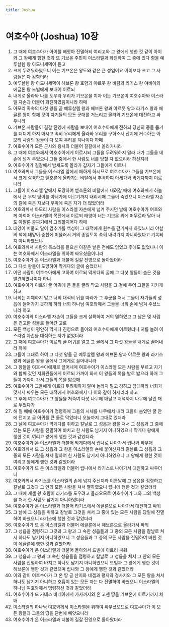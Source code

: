 ```yaml
---
title: Joshua
---
```


# 여호수아 (Joshua) 10장
1. 그 때에 여호수아가 아이를 빼앗아 진멸하되 여리고와 그 왕에게 행한 것 같이 아이와 그 왕에게 행한 것과 또 기브온 주민이 이스라엘과 화친하여 그 중에 있다 함을 예루살렘 왕 아도니세덱이 듣고
1. 크게 두려워하였으니 이는 기브온은 왕도와 같은 큰 성임이요 아이보다 크고 그 사람들은 다 강함이라
1. 예루살렘 왕 아도니세덱이 헤브론 왕 호함과 야르뭇 왕 비람과 라기스 왕 야비아와 에글론 왕 드빌에게 보내어 이르되
1. 내게로 올라와 나를 도우라 우리가 기브온을 치자 이는 기브온이 여호수아와 이스라엘 자손과 더불어 화친하였음이니라 하매
1. 아모리 족속의 다섯 왕들 곧 예루살렘 왕과 헤브론 왕과 야르뭇 왕과 라기스 왕과 에글론 왕이 함께 모여 자기들의 모든 군대를 거느리고 올라와 기브온에 대진하고 싸우니라
1. 기브온 사람들이 길갈 진영에 사람을 보내어 여호수아에게 전하되 당신의 종들 돕기를 더디게 하지 마시고 속히 우리에게 올라와 우리를 구하소서 산지에 거주하는 아모리 사람의 왕들이 다 모여 우리를 치나이다 하매
1. 여호수아가 모든 군사와 용사와 더불어 길갈에서 올라가니라
1. 그 때에 여호와께서 여호수아에게 이르시되 그들을 두려워하지 말라 내가 그들을 네 손에 넘겨 주었으니 그들 중에서 한 사람도 너를 당할 자 없으리라 하신지라
1. 여호수아가 길갈에서 밤새도록 올라가 갑자기 그들에게 이르니
1. 여호와께서 그들을 이스라엘 앞에서 패하게 하시므로 여호수아가 그들을 기브온에서 크게 살륙하고 벧호론에 올라가는 비탈에서 추격하여 아세가와 막게다까지 이르니라
1. 그들이 이스라엘 앞에서 도망하여 벧호론의 비탈에서 내려갈 때에 여호와께서 하늘에서 큰 우박 덩이를 아세가에 이르기까지 내리시매 그들이 죽었으니 이스라엘 자손의 칼에 죽은 자보다 우박에 죽은 자가 더 많았더라
1. 여호와께서 아모리 사람을 이스라엘 자손에게 넘겨 주시던 날에 여호수아가 여호와께 아뢰어 이스라엘의 목전에서 이르되 태양아 너는 기브온 위에 머무르라 달아 너도 아얄론 골짜기에서 그리할지어다 하매
1. 태양이 머물고 달이 멈추기를 백성이 그 대적에게 원수를 갚기까지 하였느니라 야살의 책에 태양이 중천에 머물러서 거의 종일토록 속히 내려가지 아니하였다고 기록되지 아니하였느냐
1. 여호와께서 사람의 목소리를 들으신 이같은 날은 전에도 없었고 후에도 없었나니 이는 여호와께서 이스라엘을 위하여 싸우셨음이니라
1. 여호수아가 온 이스라엘과 더불어 길갈 진영으로 돌아왔더라
1. 그 다섯 왕들이 도망하여 막게다의 굴에 숨었더니
1. 어떤 사람이 여호수아에게 고하여 이르되 막게다의 굴에 그 다섯 왕들이 숨은 것을 발견하였나이다 하니
1. 여호수아가 이르되 굴 어귀에 큰 돌을 굴려 막고 사람을 그 곁에 두어 그들을 지키게 하고
1. 너희는 지체하지 말고 너희 대적의 뒤를 따라가 그 후군을 쳐서 그들이 자기들의 성읍에 들어가지 못하게 하라 너희 하나님 여호와께서 그들을 너희 손에 넘겨 주셨느니라 하고
1. 여호수아와 이스라엘 자손이 그들을 크게 살륙하여 거의 멸하였고 그 남은 몇 사람은 견고한 성들로 들어간 고로
1. 모든 백성이 평안히 막게다 진영으로 돌아와 여호수아에게 이르렀더니 혀를 놀려 이스라엘 자손을 대적하는 자가 없었더라
1. 그 때에 여호수아가 이르되 굴 어귀를 열고 그 굴에서 그 다섯 왕들을 내게로 끌어내라 하매
1. 그들이 그대로 하여 그 다섯 왕들 곧 예루살렘 왕과 헤브론 왕과 야르뭇 왕과 라기스 왕과 에글론 왕을 굴에서 그에게로 끌어내니라
1. 그 왕들을 여호수아에게로 끌어내매 여호수아가 이스라엘 모든 사람을 부르고 자기와 함께 갔던 지휘관들에게 이르되 가까이 와서 이 왕들의 목을 발로 밟으라 하매 그들이 가까이 가서 그들의 목을 밟으매
1. 여호수아가 그들에게 이르되 두려워하지 말며 놀라지 말고 강하고 담대하라 너희가 맞서서 싸우는 모든 대적에게 여호와께서 다 이와 같이 하시리라 하고
1. 그 후에 여호수아가 그 왕들을 쳐죽여 다섯 나무에 매달고 저녁까지 나무에 달린 채로 두었다가
1. 해 질 때에 여호수아가 명령하매 그들의 시체를 나무에서 내려 그들이 숨었던 굴 안에 던지고 굴 어귀를 큰 돌로 막았더니 오늘까지 그대로 있더라
1. 그 날에 여호수아가 막게다를 취하고 칼날로 그 성읍과 왕을 쳐서 그 성읍과 그 중에 있는 모든 사람을 진멸하여 바치고 한 사람도 남기지 아니하였으니 막게다 왕에게 행한 것이 여리고 왕에게 행한 것과 같았더라
1. 여호수아가 온 이스라엘과 더불어 막게다에서 립나로 나아가서 립나와 싸우매
1. 여호와께서 또 그 성읍과 그 왕을 이스라엘의 손에 붙이신지라 칼날로 그 성읍과 그 중의 모든 사람을 쳐서 멸하여 한 사람도 남기지 아니하였으니 그 왕에게 행한 것이 여리고 왕에게 행한 것과 같았더라
1. 여호수아가 또 온 이스라엘과 더불어 립나에서 라기스로 나아가서 대진하고 싸우더니
1. 여호와께서 라기스를 이스라엘의 손에 넘겨 주신지라 이튿날에 그 성읍을 점령하고 칼날로 그것과 그 안의 모든 사람을 쳐서 멸하였으니 립나에 행한 것과 같았더라
1. 그 때에 게셀 왕 호람이 라기스를 도우려고 올라오므로 여호수아가 그와 그의 백성을 쳐서 한 사람도 남기지 아니하였더라
1. 여호수아가 온 이스라엘과 더불어 라기스에서 에글론으로 나아가서 대진하고 싸워
1. 그 날에 그 성읍을 취하고 칼날로 그것을 쳐서 그 중에 있는 모든 사람을 당일에 진멸하여 바쳤으니 라기스에 행한 것과 같았더라
1. 여호수아가 또 온 이스라엘과 더불어 에글론에서 헤브론으로 올라가서 싸워
1. 그 성읍을 점령하고 그것과 그 왕과 그 속한 성읍들과 그 중의 모든 사람을 칼날로 쳐서 하나도 남기지 아니하였으니 그 성읍들과 그 중의 모든 사람을 진멸하여 바친 것이 에글론에 행한 것과 같았더라
1. 여호수아가 온 이스라엘과 더불어 돌아와서 드빌에 이르러 싸워
1. 그 성읍과 그 왕과 그 속한 성읍들을 점령하고 칼날로 그 성읍을 쳐서 그 안의 모든 사람을 진멸하여 바치고 하나도 남기지 아니하였으니 드빌과 그 왕에게 행한 것이 헤브론에 행한 것과 같았으며 립나와 그 왕에게 행한 것과 같았더라
1. 이와 같이 여호수아가 그 온 땅 곧 산지와 네겝과 평지와 경사지와 그 모든 왕을 쳐서 하나도 남기지 아니하고 호흡이 있는 모든 자는 다 진멸하여 바쳤으니 이스라엘의 하나님 여호와께서 명령하신 것과 같았더라
1. 여호수아가 또 가데스 바네아에서 가사까지와 온 고센 땅을 기브온에 이르기까지 치매
1. 이스라엘의 하나님 여호와께서 이스라엘을 위하여 싸우셨으므로 여호수아가 이 모든 왕들과 그들의 땅을 단번에 빼앗으니라
1. 여호수아가 온 이스라엘과 더불어 길갈 진영으로 돌아왔더라